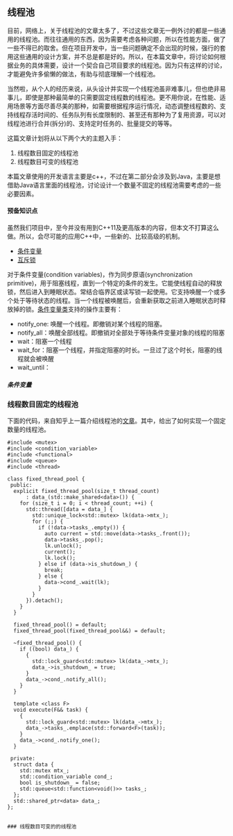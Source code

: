 
## 线程池
目前，网络上，关于线程池的文章太多了，不过这些文章无一例外讨的都是一些通用的线程池。而往往通用的东西，因为需要考虑各种问题，所以在性能方面，做了一些不得已的取舍。但在项目开发中，当一些问题确定不会出现的时候，强行的套用这些通用的设计方案，并不总是都是好的。所以，在本篇文章中，将讨论如何根据业务的具体需要，设计一个契合自己项目要求的线程池。因为只有这样的讨论，才能避免许多偷懒的做法，有助与彻底理解一个线程池。

当然啦，从个人的经历来说，从头设计并实现一个线程池虽非难事儿，但也绝非易事儿，即使是那种最简单的只需要固定线程数的线程池。更不用你说，在性能、适用场景等方面尽善尽美的那种，如需要根据程序运行情况，动态调整线程数的、支持线程存活时间的、任务队列有长度限制的、甚至还有那种为了复用资源，可以对线程池进行合并(拆分)的、支持定时任务的、批量提交的等等。

这篇文章计划将从以下两个大的主题入手：
1. 线程数目固定的线程池
2. 线程数目可变的线程池

本篇文章使用的开发语言主要是c++，不过在第二部分会涉及到Java，主要是想借助Java语言里面的线程池，讨论设计一个数量不固定的线程池需要考虑的一些必要因素。

#### 预备知识点
虽然我们项目中，至今并没有用到C++11及更高版本的内容，但本文不打算这么做。所以，会尽可能的应用C++中，一些新的、比较高级的机制。
  * [条件变量](https://en.cppreference.com/w/cpp/thread/condition_variable)
  * [互斥锁]()

对于条件变量(condition variables)，作为同步原语(synchronization primitive)，用于阻塞线程，直到一个特定的条件的发生。它能使线程自动的释放锁，然后进入到睡眠状态。常结合临界区或读写锁一起使用。它支持唤醒一个或多个处于等待状态的线程。当一个线程被唤醒后，会重新获取之前进入睡眠状态时释放掉的锁。[条件变量类](https://docs.microsoft.com/en-us/cpp/standard-library/condition-variable-class?view=vs-2019)支持的操作主要有：

  * notify_one: 唤醒一个线程。即撤销对某个线程的阻塞。
  * notify_all：唤醒全部线程。即撤销对全部处于等待条件变量对象的线程的阻塞
  * wait：阻塞一个线程
  * wait_for：阻塞一个线程，并指定阻塞的时长。一旦过了这个时长，阻塞的线程就会被唤醒
  * wait_until：

##### 条件变量

### 线程数目固定的线程池

下面的代码，来自知乎上一篇介绍线程池的[文章](https://www.zhihu.com/question/27908489/answer/355105668)。其中，给出了如何实现一个固定数量的线程池。

    #include <mutex>
    #include <condition_variable>
    #include <functional>
    #include <queue>
    #include <thread>

    class fixed_thread_pool {
     public:
      explicit fixed_thread_pool(size_t thread_count)
          : data_(std::make_shared<data>()) {
        for (size_t i = 0; i < thread_count; ++i) {
          std::thread([data = data_] {
            std::unique_lock<std::mutex> lk(data->mtx_);
            for (;;) {
              if (!data->tasks_.empty()) {
                auto current = std::move(data->tasks_.front());
                data->tasks_.pop();
                lk.unlock();
                current();
                lk.lock();
              } else if (data->is_shutdown_) {
                break;
              } else {
                data->cond_.wait(lk);
              }
            }
          }).detach();
        }
      }

      fixed_thread_pool() = default;
      fixed_thread_pool(fixed_thread_pool&&) = default;

      ~fixed_thread_pool() {
        if ((bool) data_) {
          {
            std::lock_guard<std::mutex> lk(data_->mtx_);
            data_->is_shutdown_ = true;
          }
          data_->cond_.notify_all();
        }
      }

      template <class F>
      void execute(F&& task) {
        {
          std::lock_guard<std::mutex> lk(data_->mtx_);
          data_->tasks_.emplace(std::forward<F>(task));
        }
        data_->cond_.notify_one();
      }

     private:
      struct data {
        std::mutex mtx_;
        std::condition_variable cond_;
        bool is_shutdown_ = false;
        std::queue<std::function<void()>> tasks_;
      };
      std::shared_ptr<data> data_;
    };
    
    
    ### 线程数目可变的的线程池

